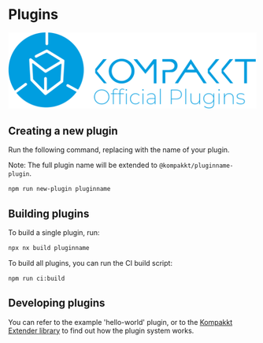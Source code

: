 # Plugins

<p align="center">
    <img src="https://github.com/Kompakkt/Assets/raw/main/official-plugins-logo.svg" alt="Kompakkt Official Plugins logo" width="600">
</p>

## Creating a new plugin

Run the following command, replacing with the name of your plugin.

Note: The full plugin name will be extended to `@kompakkt/pluginname-plugin`.

```sh 
npm run new-plugin pluginname
```

## Building plugins

To build a single plugin, run:

```sh
npx nx build pluginname
```

To build all plugins, you can run the CI build script:

```sh
npm run ci:build
```

## Developing plugins

You can refer to the example 'hello-world' plugin, or to the [Kompakkt Extender library](https://github.com/Kompakkt/Extender) to find out how the plugin system works.